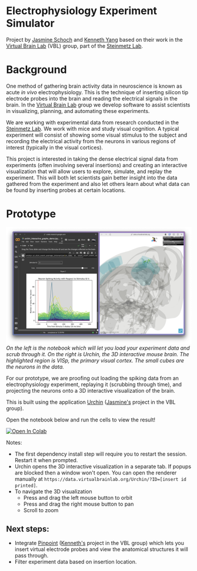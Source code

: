 # Electrophysiology Experiment Simulator

Project by [Jasmine Schoch][jas] and [Kenneth Yang][ken] based on their work in the [Virtual Brain Lab][vbl] (VBL) group, part of the [Steinmetz Lab][ste].

# Background

One method of gathering brain activity data in neuroscience is known as acute *in vivo* electrophysiology. This is the technique of inserting silicon tip electrode probes into the brain and reading the electrical signals in the brain. In the [Virtual Brain Lab][vbl] group we develop software to assist scientists in visualizing, planning, and automating these experiments.

We are working with experimental data from research conducted in the [Steinmetz Lab][ste]. We work with mice and study visual cognition. A typical experiment will consist of showing some visual stimulus to the subject and recording the electrical activity from the neurons in various regions of interest (typically in the visual cortices).

This project is interested in taking the dense electrical signal data from experiments (often involving several insertions) and creating an interactive visualization that will allow users to explore, simulate, and replay the experiment. This will both let scientists gain better insight into the data gathered from the experiment and also let others learn about what data can be found by inserting probes at certain locations.

# Prototype

![Prototype screenshot](assets/prototype.png)
*On the left is the notebook which will let you load your experiment data and scrub through it. On the right is Urchin, the 3D interactive mouse brain. The highlighted region is VISp, the primary visual cortex. The small cubes are the neurons in the data.*

For our prototype, we are proofing out loading the spiking data from an electrophysiology experiment, replaying it (scrubbing through time), and projecting the neurons onto a 3D interactive visualization of the brain.

This is built using the application [Urchin](https://virtualbrainlab.org/urchin/installation_and_use.html) ([Jasmine's][jas] project in the VBL group).

Open the notebook below and run the cells to view the result!

[![Open In Colab](https://img.shields.io/badge/Open_in_Colab-_?logo=googlecolab&labelColor=gray&color=blue)](https://colab.research.google.com/drive/1nVtiKZCGLkyRCZ14WTZBYZsbExC2SPk_?usp=sharing)

Notes:

- The first dependency install step will require you to restart the session. Restart it when prompted.
- Urchin opens the 3D interactive visualization in a separate tab. If popups are blocked then a window won't open. You can open the renderer manually at `https://data.virtualbrainlab.org/Urchin/?ID=[insert id printed]`.
- To navigate the 3D visualization
    - Press and drag the left mouse button to orbit
    - Press and drag the right mouse button to pan
    - Scroll to zoom

## Next steps:

- Integrate [Pinpoint](https://virtualbrainlab.org/pinpoint/installation_and_use.html) ([Kenneth's][ken] project in the VBL group) which lets you insert virtual electrode probes and view the anatomical structures it will pass through.
- Filter experiment data based on insertion location.



<!-- Reused links -->
[jas]: mailto:jschoch@uw.edu
[ken]: mailto:kjy5@uw.edu
[vbl]: https://virtualbrainlab.org/
[ste]: https://www.steinmetzlab.net/